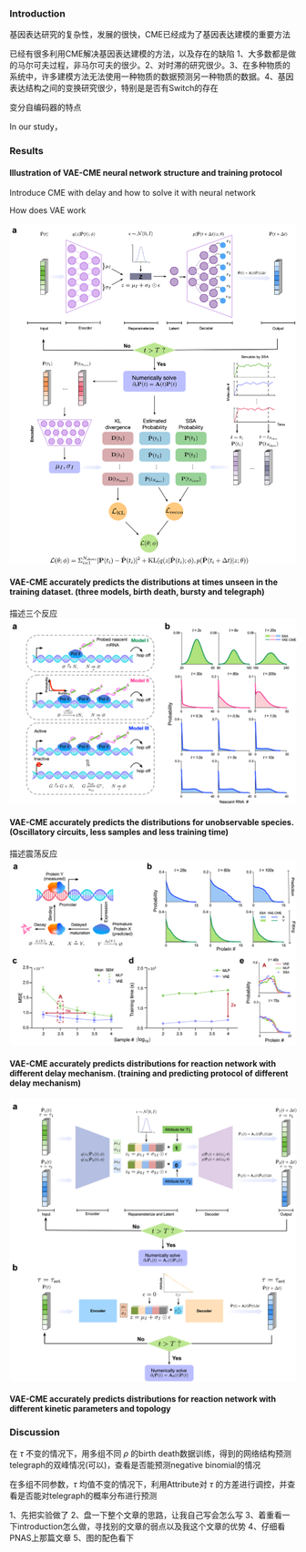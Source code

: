 ### Introduction

基因表达研究的复杂性，发展的很快，CME已经成为了基因表达建模的重要方法

已经有很多利用CME解决基因表达建模的方法，以及存在的缺陷 1、大多数都是做的马尔可夫过程，非马尔可夫的很少。2、对时滞的研究很少。3、在多种物质的系统中，许多建模方法无法使用一种物质的数据预测另一种物质的数据。4、基因表达结构之间的变换研究很少，特别是是否有Switch的存在

变分自编码器的特点

In our study，

### Results

#### lllustration of VAE-CME neural network structure and training protocol

Introduce CME with delay and how to solve it with neural network

How does VAE work

![fig1](Fig1.png)

#### VAE-CME accurately predicts the distributions at times unseen in the training dataset. (three models, birth death, bursty and telegraph)

描述三个反应
![fig1](Fig2.png)

#### VAE-CME accurately predicts the distributions for unobservable species. (Oscillatory circuits, less samples and less training time)

描述震荡反应
![fig3](Fig3.png)

#### VAE-CME accurately predicts distributions for reaction network with different delay mechanism. (training and predicting protocol of different delay mechanism)

![fig3](Fig4.png)

#### VAE-CME accurately predicts distributions for reaction network with different kinetic parameters and topology

### Discussion

<!-- prediction performance of different topology with different delay mechanism -->

在 $\tau$ 不变的情况下，用多组不同 $\rho$ 的birth death数据训练，得到的网络结构预测telegraph的双峰情况(可以)，查看是否能预测negative binomial的情况

在多组不同参数，$\tau$ 均值不变的情况下，利用Attribute对 $\tau$ 的方差进行调控，并查看是否能对telegraph的概率分布进行预测

1、先把实验做了
2、盘一下整个文章的思路，让我自己写会怎么写
3、着重看一下introduction怎么做，寻找别的文章的弱点以及我这个文章的优势
4、仔细看PNAS上那篇文章
5、图的配色看下
